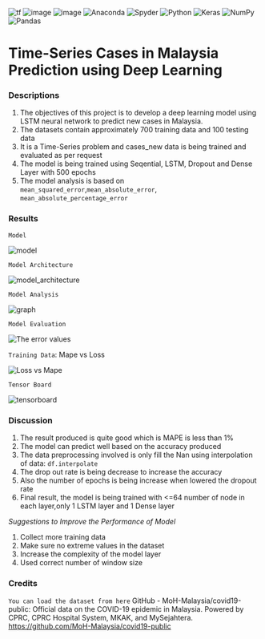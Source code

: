<a><img alt='tf' src="https://img.shields.io/badge/TensorFlow-FF6F00?style=for-the-badge&logo=tensorflow&logoColor=white"></a>
<a><img alt = 'image' src="https://img.shields.io/badge/Spyder%20Ide-FF0000?style=for-the-badge&logo=spyder%20ide&logoColor=white"></a>
<a><img alt = 'image' src="https://img.shields.io/badge/Python-14354C?style=for-the-badge&logo=python&logoColor=white"></a>
![Anaconda](https://img.shields.io/badge/Anaconda-%2344A833.svg?style=for-the-badge&logo=anaconda&logoColor=white)
![Spyder](https://img.shields.io/badge/Spyder-838485?style=for-the-badge&logo=spyder%20ide&logoColor=maroon)
![Python](https://img.shields.io/badge/python-3670A0?style=for-the-badge&logo=python&logoColor=ffdd54)
![Keras](https://img.shields.io/badge/Keras-%23D00000.svg?style=for-the-badge&logo=Keras&logoColor=white)
![NumPy](https://img.shields.io/badge/numpy-%23013243.svg?style=for-the-badge&logo=numpy&logoColor=white)
![Pandas](https://img.shields.io/badge/pandas-%23150458.svg?style=for-the-badge&logo=pandas&logoColor=white)

# Time-Series Cases in Malaysia Prediction using Deep Learning

### Descriptions
1) The objectives of this project is to develop a deep learning model using LSTM neural network to predict new cases in Malaysia.
2) The datasets contain approximately 700 training data and 100 testing data
3) It is a Time-Series problem and cases_new data is being trained and evaluated as per request
4) The model is being trained using Seqential, LSTM, Dropout and Dense Layer with 500 epochs
5) The model analysis is based on `mean_squared_error`,`mean_absolute_error`, `mean_absolute_percentage_error`

### Results
`Model`

![model](https://user-images.githubusercontent.com/106902414/175518804-21d7914e-9554-40e2-86c0-e0f1fd9052e9.PNG)



`Model Architecture`


![model_architecture](https://user-images.githubusercontent.com/106902414/175518828-d11a8cd3-31d4-4679-8114-c45cda54ec67.png)

`Model Analysis`

![graph](https://user-images.githubusercontent.com/106902414/175519182-a69faaa9-2d0c-41bb-979d-d14c5b6c2ed2.png)


`Model Evaluation`

![The error values](https://user-images.githubusercontent.com/106902414/175519137-f3ee6ba5-5425-4e35-9276-74008f3b7deb.PNG)



`Training Data`: Mape vs Loss

![Loss vs Mape](https://user-images.githubusercontent.com/106902414/175518873-d8cd9321-3c5c-422f-84a4-7c7a271bc2f3.PNG)



`Tensor Board`



![tensorboard](https://user-images.githubusercontent.com/106902414/175519202-ebb5db7e-0ab8-4baa-a6bc-6dd95fdde840.PNG)



### Discussion
1) The result produced is quite good which is MAPE is less than 1%
2) The model can predict well based on the accuracy produced
3) The data preprocessing involved is only fill the Nan using interpolation of data: `df.interpolate`
4) The drop out rate is being decrease to increase the accuracy
5) Also the number of epochs is being increase when lowered the dropout rate
6) Final result, the model is being trained with <=64 number of node in each layer,only 1 LSTM layer and 1 Dense layer

*Suggestions to Improve the Performance of Model*

1) Collect more training data
2) Make sure no extreme values in the dataset
3) Increase the complexity of the model layer
4) Used correct number of window size

### Credits
`You can load the dataset from here`
GitHub - MoH-Malaysia/covid19-public: Official data on the COVID-19 epidemic in Malaysia. Powered by CPRC, CPRC Hospital System, MKAK, and MySejahtera.
https://github.com/MoH-Malaysia/covid19-public



